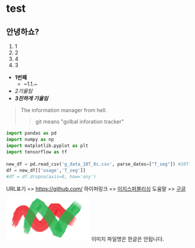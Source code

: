 # test
안녕하쇼?
---
1. 1
2. 2
4. 4
3. 3
- __1번째__
  - ~1.1.~
- _2기울임_
- ***3진하게 기울임***
> The information manager from hell.
>> git means "golbal inforation tracker"

```python
import pandas as pd
import numpy as np
import matplotlib.pyplot as plt
import tensorflow as tf

new_df = pd.read_csv('g_data_10T_6c.csv', parse_dates=["T_seg"]) #10T
df = new_df[['usage','T_seg']]
#df = df.dropna(axis=0, how='any')
```
URL표기 => <https://github.com/>  하이퍼링크 =>  [이지스퍼블리싱](http://www.easyspub.co.kr)  도움말 => [구글](http://google.com, "검색 사이트")

![이미지](./Mark.png) 이미지 파일명은 한글은 안됩니다.

